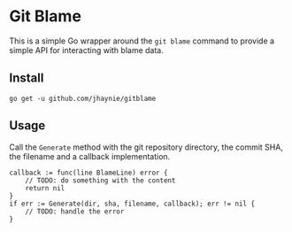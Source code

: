 # Git Blame

This is a simple Go wrapper around the `git blame` command to provide a simple API for interacting with blame data.

## Install

```shell
go get -u github.com/jhaynie/gitblame
```

## Usage

Call the `Generate` method with the git repository directory, the commit SHA, the filename and a callback implementation.

```golang
callback := func(line BlameLine) error {
	// TODO: do something with the content
	return nil
}
if err := Generate(dir, sha, filename, callback); err != nil {
	// TODO: handle the error
}
```
